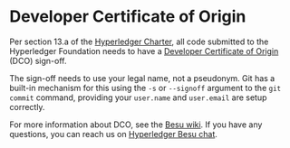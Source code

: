 Developer Certificate of Origin
===============================

Per section 13.a of the
[Hyperledger Charter](https://www.hyperledger.org/about/charter), all code
submitted to the Hyperledger Foundation needs to have a
[Developer Certificate of Origin](http://developercertificate.org/) (DCO)
sign-off.

The sign-off needs to use your legal name, not a pseudonym. Git has a built-in
mechanism for this using the `-s` or `--signoff` argument to the `git commit`
command, providing your `user.name` and `user.email` are setup correctly.

For more information about DCO, see the
[Besu wiki](https://wiki.hyperledger.org/pages/viewpage.action?pageId=24772914).
If you have any questions, you can reach us on
[Hyperledger Besu chat](https://discord.gg/hyperledger).
